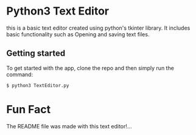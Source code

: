 # Python3 Text Editor

this is a basic text editor created using python's tkinter library. It includes basic functionality such as Opening and saving text files.


## Getting started

To get started with the app, clone the repo and then simply run the command:

```
$ python3 TextEditor.py
```

# Fun Fact
The README file was made with this text editor!...